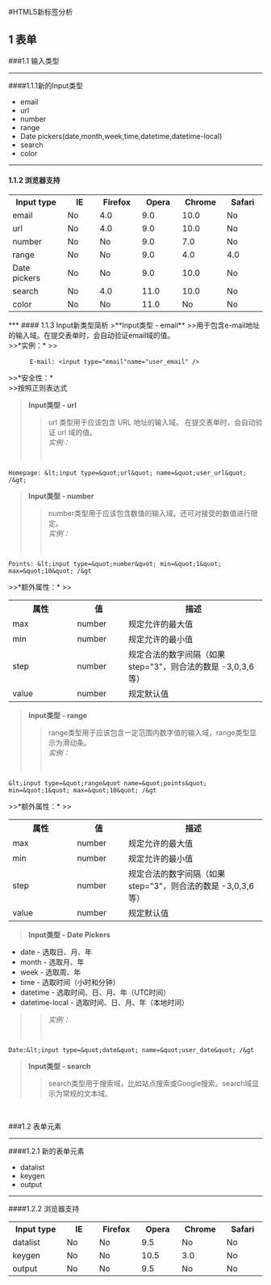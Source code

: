 #HTML5新标签分析
<br />
## 1 表单
###1.1 输入类型
***
####1.1.1新的Input类型
- email
- url
- number
- range
- Date pickers(date,month,week,time,datetime,datetime-local)
- search
- color
***
#### 1.1.2 浏览器支持
<table>
<tr>
<th style="width:150px;">Input type</th>
<th style="width:90px;">IE</th>
<th style="width:90px;">Firefox</th>
<th style="width:90px;">Opera</th>
<th style="width:90px;">Chrome</th>
<th style="width:90px;">Safari</th>
</tr>

<tr>
<td>email</td>
<td><span class="marked">No</span></td>
<td><span>4.0</span></td>
<td>9.0</td>
<td><span>10.0</span></td>
<td><span class="marked">No</span></td>
</tr>

<tr>
<td>url</td>
<td><span class="marked">No</span></td>
<td><span>4.0</span></td>
<td>9.0</td>
<td><span>10.0</span></td>
<td><span class="marked">No</span></td>
</tr>

<tr>
<td>number</td>
<td><span class="marked">No</span></td>
<td><span class="marked">No</span></td>
<td>9.0</td>
<td><span>7.0</span></td>
<td><span class="marked">No</span></td>
</tr>

<tr>
<td>range</td>
<td><span class="marked">No</span></td>
<td><span class="marked">No</span></td>
<td>9.0</td>
<td>4.0</td>
<td>4.0</td>
</tr>

<tr>
<td>Date pickers</td>
<td><span class="marked">No</span></td>
<td><span class="marked">No</span></td>
<td>9.0</td>
<td><span>10.0</span></td>
<td><span class="marked">No</span></td>
</tr>

<tr>
<td>search</td>
<td><span class="marked">No</span></td>
<td><span>4.0</span></td>
<td><span>11.0</span></td>
<td><span>10.0</span></td>
<td><span class="marked">No</span></td>
</tr>

<tr>
<td>color</td>
<td><span class="marked">No</span></td>
<td><span class="marked">No</span></td>
<td><span>11.0</span></td>
<td><span class="marked">No</span></td>
<td><span class="marked">No</span></td>
</tr>
</table>
***
#### 1.1.3 Input新类型简析
>**Input类型 - email**
>>用于包含e-mail地址的输入域。在提交表单时，会自动验证email域的值。<br />
>>*实例：*
>><pre>
	 <code>E-mail: &lt;input type=&quot;email&quot;name=&quot;user_email&quot; /&gt;</code>
</pre>
>>*安全性：*<br />
>>按照正则表达式

>**Input类型 - url**
>>url 类型用于应该包含 URL 地址的输入域。
在提交表单时，会自动验证 url 域的值。<br />
>>*实例：*
>><pre>
	Homepage: &lt;input type=&quot;url&quot; name=&quot;user_url&quot; /&gt;
</pre>

>**Input类型 - number**
>>number类型用于应该包含数值的输入域。还可对接受的数值进行限定。<br />
>>*实例：*
>><pre>
	Points: &lt;input type=&quot;number&quot; min=&quot;1&quot; max=&quot;10&quot; /&gt
</pre>
>>*额外属性：*
>><table>
<tr>
	<th width="150px">属性</th>
	<th width="100px">值</th>
	<th width="350px">描述</th>
</tr>
<tr>
	<td>max</td>
	<td>number</td>
	<td>规定允许的最大值</td>
</tr>
<tr>
	<td>min</td>
	<td>number</td>
	<td>规定允许的最小值</td>
</tr>
<tr>
	<td>step</td>
	<td>number</td>
	<td>规定合法的数字间隔（如果 step="3"，则合法的数是 -3,0,3,6 等）</td>
</tr>
<tr>
	<td>value</td>
	<td>number</td>
	<td>规定默认值</td>
</tr>
</table>

>**Input类型 - range**
>>range类型用于应该包含一定范围内数字值的输入域，range类型显示为滑动条。<br />
>>*实例：*
>><pre>
	&lt;input type=&quot;range&quot name=&quot;points&quot; min=&quot;1&quot; max=&quot;10&quot; /&gt
</pre>
>>*额外属性：*
>><table>
<tr>
	<th width="150px">属性</th>
	<th width="100px">值</th>
	<th width="350px">描述</th>
</tr>
<tr>
	<td>max</td>
	<td>number</td>
	<td>规定允许的最大值</td>
</tr>
<tr>
	<td>min</td>
	<td>number</td>
	<td>规定允许的最小值</td>
</tr>
<tr>
	<td>step</td>
	<td>number</td>
	<td>规定合法的数字间隔（如果 step="3"，则合法的数是 -3,0,3,6 等）</td>
</tr>
<tr>
	<td>value</td>
	<td>number</td>
	<td>规定默认值</td>
</tr>
</table>

>**Input类型 - Date Pickers**
>>
- date - 选取日、月、年
- month - 选取月、年
- week - 选取周、年
- time - 选取时间（小时和分钟）
- datetime - 选取时间、日、月、年（UTC时间）
- datetime-local - 选取时间、日、月、年（本地时间）<br />

>>*实例：*
>><pre>
	Date:&lt;input type=&quot;date&quot; name=&quot;user_date&quot; /&gt
</pre>

>**Input类型 - search**
>>search类型用于搜索域，比如站点搜索或Google搜索。search域显示为常规的文本域。

<br />

###1.2 表单元素
***
####1.2.1 新的表单元素
- datalist
- keygen
- output
***
####1.2.2 浏览器支持
<table>
<tr>
	<th width="150px">Input type</th>
	<th width="90px">IE</th>
	<th width="90px">Firefox</th>
	<th width="90px">Opera</th>
	<th width="90px">Chrome</th>
	<th width="90px">Safari</th>
</tr>
<tr>
	<td>datalist</td>
	<td>No</td>
	<td>No</td>
	<td>9.5</td>
	<td>No</td>
	<td>No</td>
</tr>
<tr>
	<td>keygen</td>
	<td>No</td>
	<td>No</td>
	<td>10.5</td>
	<td>3.0</td>
	<td>No</td>
</tr>
<tr>
	<td>output</td>
	<td>No</td>
	<td>No</td>
	<td>9.5</td>
	<td>No</td>
	<td>No</td>
</tr>
</table>